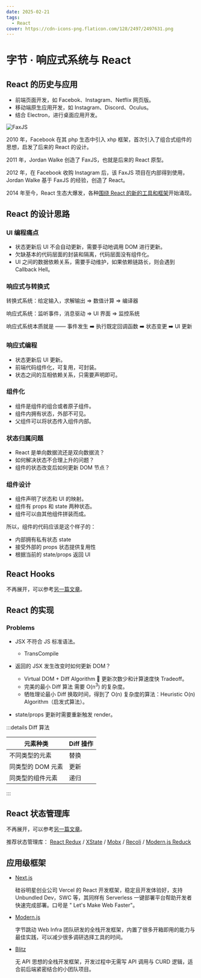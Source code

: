 ```yaml
---
date: 2025-02-21
tags:
  - React
cover: https://cdn-icons-png.flaticon.com/128/2497/2497631.png
---
```


# 字节 · 响应式系统与 React

## React 的历史与应用

- 前端页面开发，如 Facebok、Instagram、Netflix 网页版。
- 移动端原生应用开发，如 Instagram、Discord、Oculus。
- 结合 Electron，进行桌面应用开发。

![FaxJS](https://blog-1328542955.cos.ap-shanghai.myqcloud.com/FaxJS.png)

2010 年，Facebook 在其 php 生态中引入 xhp 框架，首次引入了组合式组件的思想，启发了后来的 React 的设计。

2011 年，Jordan Walke 创造了 FaxJS，也就是后来的 React 原型。

2012 年，在 Facebook 收购 Instagram 后，该 FaxJS 项目在内部得到使用，Jordan Walke 基于 FaxJS 的经验，创造了 React。

2014 年至今，React 生态大爆发，各种[围绕 React 的新的工具和框架](https://github.com/enaqx/awesome-react)开始涌现。

## React 的设计思路

### UI 编程痛点

- 状态更新后 UI 不会自动更新，需要手动地调用 DOM 进行更新。
- 欠缺基本的代码层面的封装和隔离，代码层面没有组件化。
- UI 之间的数据依赖关系，需要手动维护，如果依赖链路长，则会遇到 Callback Hell。

### 响应式与转换式

转换式系统：给定输入，求解输出 => 数值计算 => 编译器

响应式系统：监听事件，消息驱动 => UI 界面 => 监控系统

响应式系统本质就是 —— 事件发生 ➡️ 执行既定回调函数 ➡️ 状态变更 ➡️ UI 更新

### 响应式编程

- 状态更新后 UI 更新。
- 前端代码组件化，可复用，可封装。
- 状态之间的互相依赖关系，只需要声明即可。

### 组件化

- 组件是组件的组合或者原子组件。
- 组件内拥有状态，外部不可见。
- 父组件可以将状态传入组件内部。

### 状态归属问题

- React 是单向数据流还是双向数据流？
- 如何解决状态不合理上升的问题？
- 组件的状态改变后如何更新 DOM 节点？

### 组件设计

- 组件声明了状态和 UI 的映射。
- 组件有 props 和 state 两种状态。
- 组件可以由其他组件拼装而成。

所以，组件的代码应该是这个样子的：

- 内部拥有私有状态 state
- 接受外部的 props 状态提供复用性
- 根据当前的 state/props 返回 UI

## React Hooks

不再展开，可以参考[另一篇文章](../React/Core-Concepts-Two.md#hooks)。

## React 的实现

### Problems

- JSX 不符合 JS 标准语法。
  - TransCompile
- 返回的 JSX 发生改变时如何更新 DOM？

  - Virtual DOM + Diff Algorithm 🔄 更新次数少和计算速度快 Tradeoff。
  - 完美的最小 Diff 算法 需要 O(n<sup>3</sup>) 的复杂度。
  - 牺牲理论最小 Diff 换取时间，得到了 O(n) 复杂度的算法：Heuristic O(n) Algorithm（启发式算法）。

- state/props 更新时需要重新触发 render。

:::details Diff 算法

| 元素种类          | Diff 操作 |
| ----------------- | --------- |
| 不同类型的元素    | 替换      |
| 同类型的 DOM 元素 | 更新      |
| 同类型的组件元素  | 递归      |

:::

## React 状态管理库

不再展开，可以参考[另一篇文章](/Frontend/React/Redux)。

推荐状态管理库：
[React Redux](https://react-redux.js.org/) /
[XState](https://xstate.js.org/) /
[Mobx](https://mobx.js.org/) /
[Recoli](https://recoiljs.org/) /
[Modern.js Reduck](https://modernjs.dev/guides/topic-detail/model/redux-integration.html)

## 应用级框架

- [Next.js](https://nextjs.org/)

  硅谷明星创业公司 Vercel 的 React 开发框架，稳定且开发体验好，支持 Unbundled Dev，SWC 等，其同样有 Serverless 一键部署平台帮助开发者快速完成部署。口号是 " Let's Make Web Faster"。

- [Modern.js](https://modernjs.dev)

  字节跳动 Web Infra 团队研发的全栈开发框架，内置了很多开箱即用的能力与最佳实践，可以减少很多调研选择工具的时间。

- [Blitz](https://blitzjs.com/)

  无 API 思想的全栈开发框架，开发过程中无需写 API 调用与 CURD 逻辑，适合前后端紧密结合的小团队项目。
